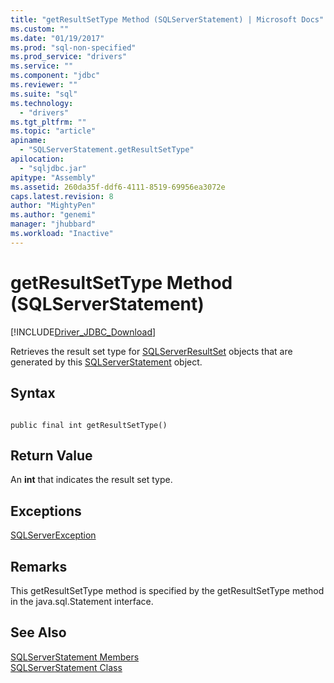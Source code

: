 ```yaml
---
title: "getResultSetType Method (SQLServerStatement) | Microsoft Docs"
ms.custom: ""
ms.date: "01/19/2017"
ms.prod: "sql-non-specified"
ms.prod_service: "drivers"
ms.service: ""
ms.component: "jdbc"
ms.reviewer: ""
ms.suite: "sql"
ms.technology: 
  - "drivers"
ms.tgt_pltfrm: ""
ms.topic: "article"
apiname: 
  - "SQLServerStatement.getResultSetType"
apilocation: 
  - "sqljdbc.jar"
apitype: "Assembly"
ms.assetid: 260da35f-ddf6-4111-8519-69956ea3072e
caps.latest.revision: 8
author: "MightyPen"
ms.author: "genemi"
manager: "jhubbard"
ms.workload: "Inactive"
---
```

# getResultSetType Method (SQLServerStatement)
[!INCLUDE[Driver_JDBC_Download](../../../includes/driver_jdbc_download.md)]

  Retrieves the result set type for [SQLServerResultSet](../../../connect/jdbc/reference/sqlserverresultset-class.md) objects that are generated by this [SQLServerStatement](../../../connect/jdbc/reference/sqlserverstatement-class.md) object.  
  
## Syntax  
  
```  
  
public final int getResultSetType()  
```  
  
## Return Value  
 An **int** that indicates the result set type.  
  
## Exceptions  
 [SQLServerException](../../../connect/jdbc/reference/sqlserverexception-class.md)  
  
## Remarks  
 This getResultSetType method is specified by the getResultSetType method in the java.sql.Statement interface.  
  
## See Also  
 [SQLServerStatement Members](../../../connect/jdbc/reference/sqlserverstatement-members.md)   
 [SQLServerStatement Class](../../../connect/jdbc/reference/sqlserverstatement-class.md)  
  
  
